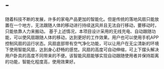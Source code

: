 # -
随着科技不断的发展，许多的家电产品更加的智能化。但是传统的落地风扇只能放置在一个地方，无法跟随人体的移动进行持续送风并且无法自行移动，要移动时，只能依靠人力来搬动。 基于上述情况，本项目设计采用的无线充电、自动跟随功能，可以使风扇跟随人体的移动，达到更好的工作效果。用户也可以使用手机APP控制风扇的运行状态。风扇底部带有空气净化功能，可以让用户在无尘清新的环境下使用智能风扇，达到身心舒畅的感觉。风扇的高度可自动伸缩，可上下摆头解决用户卧具的高度不同带来的不便。该智能风扇能够实现自动跟随使用者并保持距离的功能，智能化程度高，使用效果好。
